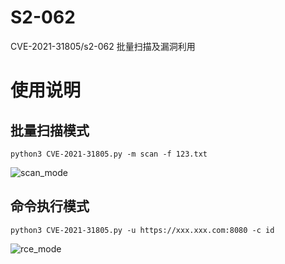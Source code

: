 # S2-062
CVE-2021-31805/s2-062 批量扫描及漏洞利用

# 使用说明
## 批量扫描模式
```
python3 CVE-2021-31805.py -m scan -f 123.txt
```
![scan_mode](scan_mode.jpg)

## 命令执行模式
```
python3 CVE-2021-31805.py -u https://xxx.xxx.com:8080 -c id
```
![rce_mode](rce_mode.jpg)
